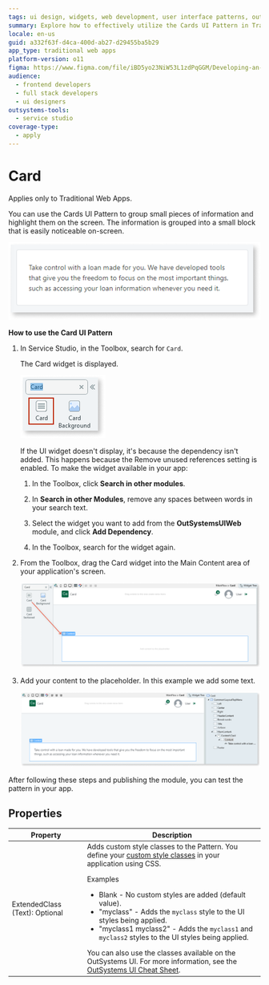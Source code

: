 ```yaml
---
tags: ui design, widgets, web development, user interface patterns, outsystems development
summary: Explore how to effectively utilize the Cards UI Pattern in Traditional Web Apps with OutSystems 11 (O11).
locale: en-us
guid: a332f63f-d4ca-400d-ab27-d29455ba5b29
app_type: traditional web apps
platform-version: o11
figma: https://www.figma.com/file/iBD5yo23NiW53L1zdPqGGM/Developing-an-Application?type=design&node-id=222%3A55&mode=design&t=ANpsYvOCthr9AWot-1
audience:
  - frontend developers
  - full stack developers
  - ui designers
outsystems-tools:
  - service studio
coverage-type:
  - apply
---
```


# Card

<div class="info" markdown="1">

Applies only to Traditional Web Apps.

</div>

You can use the Cards UI Pattern to group small pieces of information and highlight them on the screen. The information is grouped into a small block that is easily noticeable on-screen.

![Example of a Card UI Pattern in a Traditional Web App](images/card-1.png "Card UI Pattern Example")

**How to use the Card UI Pattern**

1. In Service Studio, in the Toolbox, search for `Card`.

    The Card widget is displayed.

    ![Searching for the Card widget in Service Studio's Toolbox](images/card-2-ss.png "Service Studio Card Widget Search")

    If the UI widget doesn't display, it's because the dependency isn't added. This happens because the Remove unused references setting is enabled. To make the widget available in your app:

    1. In the Toolbox, click **Search in other modules**.

    1. In **Search in other Modules**, remove any spaces between words in your search text.

    1. Select the widget you want to add from the **OutSystemsUIWeb** module, and click **Add Dependency**.

    1. In the Toolbox, search for the widget again.

1. From the Toolbox, drag the Card widget into the Main Content area of your application's screen.

    ![Dragging the Card widget into the Main Content area in Service Studio](images/card-3-ss.png "Dragging Card Widget to Main Content")

1. Add your content to the placeholder. In this example we add some text.

    ![Adding text content to the Card widget placeholder in Service Studio](images/card-4-ss.png "Adding Content to Card Placeholder")

After following these steps and publishing the module, you can test the pattern in your app.

## Properties

| **Property** | **Description** |
|---|---|
| ExtendedClass (Text): Optional | Adds custom style classes to the Pattern. You define your [custom style classes](../../../look-feel/css.md) in your application using CSS.<p>Examples</p><ul><li>Blank - No custom styles are added (default value).</li><li>"myclass" - Adds the ``myclass`` style to the UI styles being applied.</li><li>"myclass1 myclass2" - Adds the ``myclass1`` and ``myclass2`` styles to the UI styles being applied. </li></ul>You can also use the classes available on the OutSystems UI. For more information, see the [OutSystems UI Cheat Sheet](https://outsystemsui.outsystems.com/OutSystemsUIWebsite/CheatSheet). |
